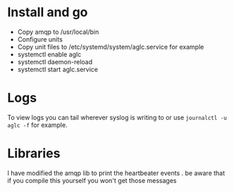# Install and go
* Copy amqp to /usr/local/bin
* Configure units
* Copy unit files to /etc/systemd/system/aglc.service for example
* systemctl enable aglc
* systemctl daemon-reload
* systemctl start aglc.service

# Logs
To view logs you can tail wherever syslog is writing to or use 
``` journalctl -u aglc -f ```
for example.

# Libraries 
I have modified the amqp lib to print the heartbeater events .  be aware that if you compile this yourself you won't
get those messages
